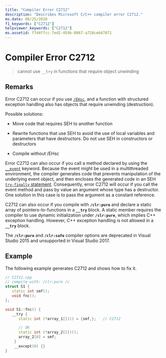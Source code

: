 ```yaml
---
title: "Compiler Error C2712"
description: "Describes Microsoft C/C++ compiler error C2712."
ms.date: 08/25/2020
f1_keywords: ["C2712"]
helpviewer_keywords: ["C2712"]
ms.assetid: f7d4ffcc-7ed2-459b-8067-a728ce647071
---
```

# Compiler Error C2712

> cannot use `__try` in functions that require object unwinding

## Remarks

Error C2712 can occur if you use [`/EHsc`](../../build/reference/eh-exception-handling-model.md), and a function with structured exception handling also has objects that require unwinding (destruction).

Possible solutions:

- Move code that requires SEH to another function

- Rewrite functions that use SEH to avoid the use of local variables and parameters that have destructors. Do not use SEH in constructors or destructors

- Compile without /EHsc

Error C2712 can also occur if you call a method declared by using the [`__event`](../../cpp/event.md) keyword. Because the event might be used in a multithreaded environment, the compiler generates code that prevents manipulation of the underlying event object, and then encloses the generated code in an SEH [`try-finally` statement](../../cpp/try-finally-statement.md). Consequently, error C2712 will occur if you call the event method and pass by value an argument whose type has a destructor. One solution in this case is to pass the argument as a constant reference.

C2712 can also occur if you compile with **`/clr:pure`** and declare a static array of pointers-to-functions in a **`__try`** block. A static member requires the compiler to use dynamic initialization under **`/clr:pure`**, which implies C++ exception handling. However, C++ exception handling is not allowed in a **`__try`** block.

The **`/clr:pure`** and **`/clr:safe`** compiler options are deprecated in Visual Studio 2015 and unsupported in Visual Studio 2017.

## Example

The following example generates C2712 and shows how to fix it.

```cpp
// C2712.cpp
// compile with: /clr:pure /c
struct S1 {
   static int smf();
   void fnc();
};

void S1::fnc() {
   __try {
      static int (*array_1[])() = {smf,};   // C2712

      // OK
      static int (*array_2[2])();
      array_2[0] = smf;
    }
    __except(0) {}
}
```
